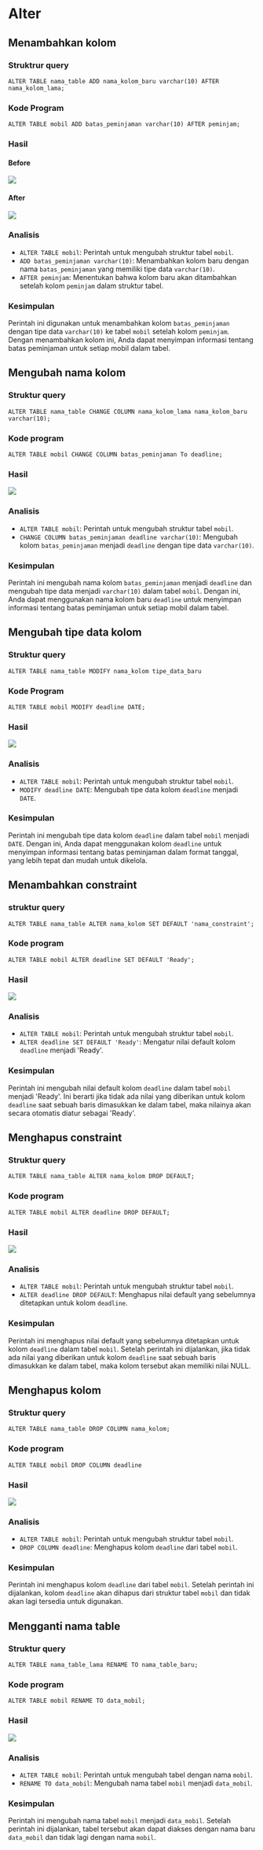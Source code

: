 # Alter
## Menambahkan kolom
### Struktrur query
```mysql
ALTER TABLE nama_table ADD nama_kolom_baru varchar(10) AFTER nama_kolom_lama;
```

### Kode Program
```mysql
ALTER TABLE mobil ADD batas_peminjaman varchar(10) AFTER peminjam;
```

### Hasil
#### Before
![](Basis%20Data/Asett/Ss1.png)
#### After
![](Basis%20Data/Asett/Ss2.png)
### Analisis
- `ALTER TABLE mobil`: Perintah untuk mengubah struktur tabel `mobil`.
- `ADD batas_peminjaman varchar(10)`: Menambahkan kolom baru dengan nama `batas_peminjaman` yang memiliki tipe data `varchar(10)`.
- `AFTER peminjam`: Menentukan bahwa kolom baru akan ditambahkan setelah kolom `peminjam` dalam struktur tabel.

### Kesimpulan
Perintah ini digunakan untuk menambahkan kolom `batas_peminjaman` dengan tipe data `varchar(10)` ke tabel `mobil` setelah kolom `peminjam`. Dengan menambahkan kolom ini, Anda dapat menyimpan informasi tentang batas peminjaman untuk setiap mobil dalam tabel.


## Mengubah nama kolom
### Struktur query
```mysql
ALTER TABLE nama_table CHANGE COLUMN nama_kolom_lama nama_kolom_baru varchar(10);
```

### Kode program
```mysql
ALTER TABLE mobil CHANGE COLUMN batas_peminjaman To deadline;
```

### Hasil
![](Basis%20Data/Asett/Ss3.png)

### Analisis
- `ALTER TABLE mobil`: Perintah untuk mengubah struktur tabel `mobil`.
- `CHANGE COLUMN batas_peminjaman deadline varchar(10)`: Mengubah kolom `batas_peminjaman` menjadi `deadline` dengan tipe data `varchar(10)`.


### Kesimpulan
Perintah ini mengubah nama kolom `batas_peminjaman` menjadi `deadline` dan mengubah tipe data menjadi `varchar(10)` dalam tabel `mobil`. Dengan ini, Anda dapat menggunakan nama kolom baru `deadline` untuk menyimpan informasi tentang batas peminjaman untuk setiap mobil dalam tabel.


## Mengubah tipe data kolom
### Struktur query
```mysql
ALTER TABLE nama_table MODIFY nama_kolom tipe_data_baru
```

### Kode Program
```mysql
ALTER TABLE mobil MODIFY deadline DATE;
```


### Hasil
![](Basis%20Data/Asett/Ss5.png)

### Analisis
- `ALTER TABLE mobil`: Perintah untuk mengubah struktur tabel `mobil`.
- `MODIFY deadline DATE`: Mengubah tipe data kolom `deadline` menjadi `DATE`.


### Kesimpulan
Perintah ini mengubah tipe data kolom `deadline` dalam tabel `mobil` menjadi `DATE`. Dengan ini, Anda dapat menggunakan kolom `deadline` untuk menyimpan informasi tentang batas peminjaman dalam format tanggal, yang lebih tepat dan mudah untuk dikelola.


## Menambahkan constraint
### struktur query 
```mysql
ALTER TABLE nama_table ALTER nama_kolom SET DEFAULT 'nama_constraint';
```

### Kode program
```mysql
ALTER TABLE mobil ALTER deadline SET DEFAULT 'Ready';
```

### Hasil
![](Basis%20Data/Asett/Ss6.png)

### Analisis
- `ALTER TABLE mobil`: Perintah untuk mengubah struktur tabel `mobil`.
- `ALTER deadline SET DEFAULT 'Ready'`: Mengatur nilai default kolom `deadline` menjadi 'Ready'.

### Kesimpulan
Perintah ini mengubah nilai default kolom `deadline` dalam tabel `mobil` menjadi 'Ready'. Ini berarti jika tidak ada nilai yang diberikan untuk kolom `deadline` saat sebuah baris dimasukkan ke dalam tabel, maka nilainya akan secara otomatis diatur sebagai 'Ready'.

## Menghapus constraint
### Struktur query 
```mysql 
ALTER TABLE nama_table ALTER nama_kolom DROP DEFAULT;
```

### Kode program
```mysql
ALTER TABLE mobil ALTER deadline DROP DEFAULT;
```

### Hasil
![](Basis%20Data/Asett/Ss9.png)

### Analisis
- `ALTER TABLE mobil`: Perintah untuk mengubah struktur tabel `mobil`.
- `ALTER deadline DROP DEFAULT`: Menghapus nilai default yang sebelumnya ditetapkan untuk kolom `deadline`.

### Kesimpulan
Perintah ini menghapus nilai default yang sebelumnya ditetapkan untuk kolom `deadline` dalam tabel `mobil`. Setelah perintah ini dijalankan, jika tidak ada nilai yang diberikan untuk kolom `deadline` saat sebuah baris dimasukkan ke dalam tabel, maka kolom tersebut akan memiliki nilai NULL.


## Menghapus kolom
### Struktur query
```mysql
ALTER TABLE nama_table DROP COLUMN nama_kolom;
```

### Kode program
```mysql
ALTER TABLE mobil DROP COLUMN deadline
```

### Hasil
![](Basis%20Data/Asett/Ss10.png)

### Analisis
- `ALTER TABLE mobil`: Perintah untuk mengubah struktur tabel `mobil`.
- `DROP COLUMN deadline`: Menghapus kolom `deadline` dari tabel `mobil`.

### Kesimpulan
Perintah ini menghapus kolom `deadline` dari tabel `mobil`. Setelah perintah ini dijalankan, kolom `deadline` akan dihapus dari struktur tabel `mobil` dan tidak akan lagi tersedia untuk digunakan.

## Mengganti nama table
### Struktur query
```mysql
ALTER TABLE nama_table_lama RENAME TO nama_table_baru;
```

### Kode program 
```mysql
ALTER TABLE mobil RENAME TO data_mobil;
```

### Hasil
![](Basis%20Data/Asett/Ss11.png)

### Analisis
- `ALTER TABLE mobil`: Perintah untuk mengubah tabel dengan nama `mobil`.
- `RENAME TO data_mobil`: Mengubah nama tabel `mobil` menjadi `data_mobil`.

### Kesimpulan
Perintah ini mengubah nama tabel `mobil` menjadi `data_mobil`. Setelah perintah ini dijalankan, tabel tersebut akan dapat diakses dengan nama baru `data_mobil` dan tidak lagi dengan nama `mobil`.
